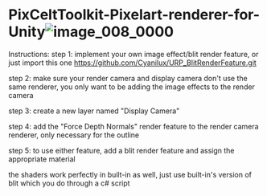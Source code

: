 # PixCeltToolkit-Pixelart-renderer-for-Unity![image_008_0000](https://user-images.githubusercontent.com/83895158/191230072-1874d45e-1140-405f-97c5-7f11888c0fcd.jpg)
Instructions:
step 1: implement your own image effect/blit render feature, or just import this one https://github.com/Cyanilux/URP_BlitRenderFeature.git

step 2: make sure your render camera and display camera don't use the same renderer, you only want to be adding the image effects to the render camera

step 3: create a new layer named "Display Camera"

step 4: add the "Force Depth Normals" render feature to the render camera renderer, only necessary for the outline

step 5: to use either feature, add a blit render feature and assign the appropriate material

the shaders work perfectly in built-in as well, just use built-in's version of blit which you do through a c# script
